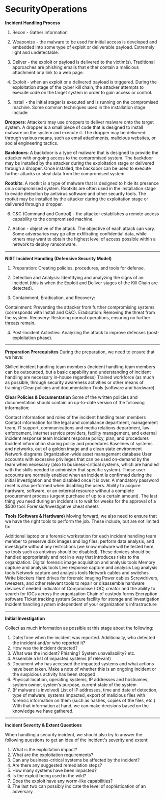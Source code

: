 # SecurityOperations


**Incident Handling Process**
1. Recon - Gather information  

2. Weaponize -  the malware to be used for initial access is developed and embedded into some type of exploit or deliverable payload. Extremely light and undetectable.

3. Deliver - the exploit or payload is delivered to the victim(s). Traditional approaches are phishing emails that either contain a malicious attachment or a link to a web page.

4. Exploit -  when an exploit or a delivered payload is triggered. During the exploitation stage of the cyber kill chain, the attacker attempts to execute code on the target system in order to gain access or control.

5. Install - the initial stager is executed and is running on the compromised machine. Some common techniques used in the installation stage include:
  
**Droppers**: Attackers may use droppers to deliver malware onto the target system. A dropper is a small piece of code that is designed to install malware on the system and execute it. The dropper may be delivered through various means, such as email attachments, malicious websites, or social engineering tactics. 

**Backdoors**: A backdoor is a type of malware that is designed to provide the attacker with ongoing access to the compromised system. The backdoor may be installed by the attacker during the exploitation stage or delivered through a dropper. Once installed, the backdoor can be used to execute further attacks or steal data from the compromised system. 

**Rootkits**: A rootkit is a type of malware that is designed to hide its presence on a compromised system. Rootkits are often used in the installation stage to evade detection by antivirus software and other security tools. The rootkit may be installed by the attacker during the exploitation stage or delivered through a dropper.


6. C&C (Command and Control) - the attacker establishes a remote access capability to the compromised machine.

7. Action - objective of the attack. The objective of each attack can vary. Some adversaries may go after exfiltrating confidential data, while others may want to obtain the highest level of access possible within a network to deploy ransomware.

--------------------

**NIST Incident Handling (Defensive Security Model)**

1. Preparation: Creating policies, procedures, and tools for defense.

2. Detection and Analysis: Identifying and analyzing the signs of an incident (this is when the Exploit and Deliver stages of the Kill Chain are detected).

3. Containment, Eradication, and Recovery:

  Containment: Preventing the attacker from further compromising systems (corresponds with Install and C&C).
  Eradication: Removing the threat from the system.
  Recovery: Restoring normal operations, ensuring no further threats remain.

4. Post-Incident Activities: Analyzing the attack to improve defenses (post-exploitation phase).

--------------------


**Preparation Prerequisites**
During the preparation, we need to ensure that we have:

Skilled incident handling team members (incident handling team members can be outsourced, but a basic capability and understanding of incident handling are necessary in-house regardless)
Trained workforce (as much as possible, through security awareness activities or other means of training)
Clear policies and documentation
Tools (software and hardware)


**Clear Policies & Documentation**
Some of the written policies and documentation should contain an up-to-date version of the following information:

Contact information and roles of the incident handling team members
Contact information for the legal and compliance department, management team, IT support, communications and media relations department, law enforcement, internet service providers, facility management, and external incident response team
Incident response policy, plan, and procedures
Incident information sharing policy and procedures
Baselines of systems and networks, out of a golden image and a clean state environment
Network diagrams
Organization-wide asset management database
User accounts with excessive privileges that can be used on-demand by the team when necessary (also to business-critical systems, which are handled with the skills needed to administer that specific system). These user accounts are normally enabled when an incident is confirmed during the initial investigation and then disabled once it is over. A mandatory password reset is also performed when disabling the users.
Ability to acquire hardware, software, or an external resource without a complete procurement process (urgent purchase of up to a certain amount). The last thing you need during an incident is to wait for weeks for the approval of a $500 tool.
Forensic/Investigative cheat sheets


**Tools (Software & Hardware)**
Moving forward, we also need to ensure that we have the right tools to perform the job. These include, but are not limited to:

Additional laptop or a forensic workstation for each incident handling team member to preserve disk images and log files, perform data analysis, and investigate without any restrictions (we know malware will be tested here, so tools such as antivirus should be disabled). These devices should be handled appropriately and not in a way that introduces risks to the organization.
Digital forensic image acquisition and analysis tools
Memory capture and analysis tools
Live response capture and analysis
Log analysis tools
Network capture and analysis tools
Network cables and switches
Write blockers
Hard drives for forensic imaging
Power cables
Screwdrivers, tweezers, and other relevant tools to repair or disassemble hardware devices if needed
Indicator of Compromise (IOC) creator and the ability to search for IOCs across the organization
Chain of custody forms
Encryption software
Ticket tracking system
Secure facility for storage and investigation
Incident handling system independent of your organization's infrastructure


-----------------------


**Initial Investigation** 

Collect as much information as possible at this stage about the following:

1. Date/Time when the incident was reported. Additionally, who detected the incident and/or who reported it?
2. How was the incident detected?
3. What was the incident? Phishing? System unavailability? etc.
4. Assemble a list of impacted systems (if relevant)
5. Document who has accessed the impacted systems and what actions have been taken. Make a note of whether this is an ongoing incident or the suspicious activity has been stopped
6. Physical location, operating systems, IP addresses and hostnames, system owner, system's purpose, current state of the system
7. (If malware is involved) List of IP addresses, time and date of detection, type of malware, systems impacted, export of malicious files with forensic information on them (such as hashes, copies of the files, etc.)
With that information at hand, we can make decisions based on the knowledge we have gathered.

-----------------------

**Incident Severity & Extent Questions**

When handling a security incident, we should also try to answer the following questions to get an idea of the incident's severity and extent:

1. What is the exploitation impact?
2. What are the exploitation requirements?
3. Can any business-critical systems be affected by the incident?
4. Are there any suggested remediation steps?
5. How many systems have been impacted?
6. Is the exploit being used in the wild?
7. Does the exploit have any worm-like capabilities?
8. The last two can possibly indicate the level of sophistication of an adversary.






